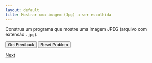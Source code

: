 ```yaml
---
layout: default
title: Mostrar uma imagem (Jpg) a ser escolhida
---
```


Construa um programa que mostre uma imagem JPEG (arquivo com extensão <code>.jpg</code>). 

<div id="sortableTrash" class="sortable-code"></div> 
<div id="sortable" class="sortable-code"></div> 
<div style="clear:both;"></div> 
<p> 
    <input id="feedbackLink" value="Get Feedback" type="button" /> 
    <input id="newInstanceLink" value="Reset Problem" type="button" /> 
</p> 
<script type="text/javascript"> 
(function(){
  var initial = "from jes4py import *\n" +
    "nomeArquivoImagem = pickAFile()\n" +
    "print(‘Olá! Você escolheu um arquivo’, nomeArquivoImagem)\n" +
    "imagem = makePicture(nomeArquivoImagem)\n" +
    "show(imagem)";
  var parsonsPuzzle = new ParsonsWidget({
    "sortableId": "sortable",
    "max_wrong_lines": 10,
    "grader": ParsonsWidget._graders.LineBasedGrader,
    "exec_limit": 2500,
    "can_indent": true,
    "x_indent": 50,
    "lang": "en",
    "show_feedback": true
  });
  parsonsPuzzle.init(initial);
  parsonsPuzzle.shuffleLines();
  $("#newInstanceLink").click(function(event){ 
      event.preventDefault(); 
      parsonsPuzzle.shuffleLines(); 
  }); 
  $("#feedbackLink").click(function(event){ 
      event.preventDefault(); 
      parsonsPuzzle.getFeedback(); 
  }); 
})(); 
</script>


[Next](./exercicio2.html)
